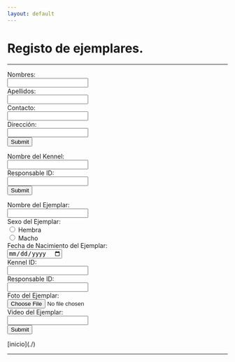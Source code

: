 ```yaml
---
layout: default
---
```


# Registo de ejemplares.
***
<form action="ins_pers.php" method="post">
Nombres:<br><input type="text" name="name"><br>
Apellidos:<br><input type="text" name="lastname"><br>
Contacto:<br><input type="text" name="contact"><br>
Dirección:<br><input type="text" name="address"><br>
<input type="submit">
</form>

<form action="ins_kennel.php" method="post">
Nombre del Kennel:<br><input type="text" name="criadero"><br>
Responsable ID:<br><input type="text" name="responsable"><br>
<input type="submit">
</form>

<form action="ins_ejemplar.php" method="post">
Nombre del Ejemplar:<br><input type="text" name="ejemplar"><br>
Sexo del Ejemplar:<br>
<input type="radio" id="Hembra" name="sexo" value="Hembra">
<label for="Hembra">Hembra</label><br>
<input type="radio" id="Macho" name="sexo" value="Macho">
<label for="Macho">Macho</label><br>
Fecha de Nacimiento del Ejemplar:<br><input type="date" name="fnacim"><br>
Kennel ID:<br><input type="number" name="kennelid"><br>
Responsable ID:<br><input type="number" name="responsable"><br>
Foto del Ejemplar:<br> <input type="file" name="foto"><br>
Video del Ejemplar:<br><input type="url" name="video"><br>
<input type="submit">
</form>
[inicio](./)

***
